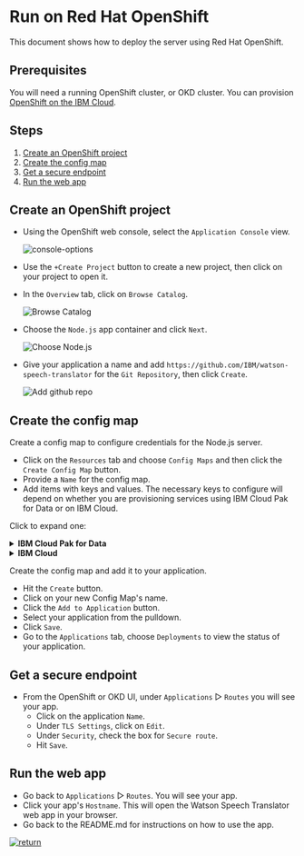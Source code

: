 # Run on Red Hat OpenShift

This document shows how to deploy the server using Red Hat OpenShift.

## Prerequisites

You will need a running OpenShift cluster, or OKD cluster. You can provision [OpenShift on the IBM Cloud](https://cloud.ibm.com/kubernetes/catalog/openshiftcluster).

## Steps

1. [Create an OpenShift project](#create-an-openshift-project)
1. [Create the config map](#create-the-config-map)
1. [Get a secure endpoint](#get-a-secure-endpoint)
1. [Run the web app](#run-the-web-app)

## Create an OpenShift project

* Using the OpenShift web console, select the `Application Console` view.

  ![console-options](https://raw.githubusercontent.com/IBM/pattern-utils/master/openshift/openshift-app-console-option.png)

* Use the `+Create Project` button to create a new project, then click on your project to open it.

* In the `Overview` tab, click on `Browse Catalog`.

  ![Browse Catalog](https://raw.githubusercontent.com/IBM/pattern-utils/master/openshift/openshift-browse-catalog.png)

* Choose the `Node.js` app container and click `Next`.

  ![Choose Node.js](https://raw.githubusercontent.com/IBM/pattern-utils/master/openshift/openshift-choose-nodejs.png)

* Give your application a name and add `https://github.com/IBM/watson-speech-translator` for the `Git Repository`, then click `Create`.

  ![Add github repo](https://raw.githubusercontent.com/IBM/pattern-utils/master/openshift/openshift-add-github-repo.png)

## Create the config map

Create a config map to configure credentials for the Node.js server.

* Click on the `Resources` tab and choose `Config Maps` and then click the `Create Config Map` button.
* Provide a `Name` for the config map.
* Add items with keys and values. The necessary keys to configure will depend on whether you are provisioning services using IBM Cloud Pak for Data or on IBM Cloud.

Click to expand one:

<details><summary><b>IBM Cloud Pak for Data</b></summary>
<p>

For each service (<b>SPEECH_TO_TEXT, LANGUAGE_TRANSLATOR, and TEXT_TO_SPEECH</b>) the following settings are needed with the service name as a prefix:

* Set <b>_AUTH_TYPE</b> to <b>cp4d</b>
* Provide the <b>_URL</b>, <b>_USERNAME</b> and <b>_PASSWORD</b> for the user added to this service instance.
* For the <b>_AUTH_URL</b> use the base fragment of your URL including the host and port. <i>I.e. https://{cpd_cluster_host}{:port}</i>.
* If your CPD installation is using a self-signed certificate, you need to disable SSL verification with both <b>_AUTH_DISABLE_SSL</b> and <b>_DISABLE_SSL</b>. Disable SSL only if absolutely necessary, and take steps to enable SSL as soon as possible.

  | Key | Value |
  | --- | --- |
  | SPEECH_TO_TEXT_AUTH_TYPE | cp4d |
  | SPEECH_TO_TEXT_URL | https://{cpd_cluster_host}{:port}/speech-to-text/{release}/instances/{instance_id}/api |
  | SPEECH_TO_TEXT_AUTH_URL | https://{cpd_cluster_host}{:port} |
  | SPEECH_TO_TEXT_USERNAME | <add_speech-to-text_username> |
  | SPEECH_TO_TEXT_PASSWORD | <add_speech-to-text_password> |
  | SPEECH_TO_TEXT_DISABLE_SSL | true or false |
  | SPEECH_TO_TEXT_AUTH_DISABLE_SSL | true or false |
  | LANGUAGE_TRANSLATOR_AUTH_TYPE | cp4d |
  | LANGUAGE_TRANSLATOR_URL | https://{cpd_cluster_host}{:port}/language-translator/{release}/instances/{instance_id}/api |
  | LANGUAGE_TRANSLATOR_AUTH_URL | https://{cpd_cluster_host}{:port} |
  | LANGUAGE_TRANSLATOR_USERNAME | <add_language-translator_username> |
  | LANGUAGE_TRANSLATOR_PASSWORD | <add_language-translator_password> |
  | LANGUAGE_TRANSLATOR_DISABLE_SSL | true or false |
  | LANGUAGE_TRANSLATOR_AUTH_DISABLE_SSL | true or false |
  | TEXT_TO_SPEECH_AUTH_TYPE | cp4d |
  | TEXT_TO_SPEECH_URL | https://{cpd_cluster_host}{:port}/text-to-speech/{release}/instances/{instance_id}/api |
  | TEXT_TO_SPEECH_AUTH_URL | https://{cpd_cluster_host}{:port} |
  | TEXT_TO_SPEECH_USERNAME | <add_text-to-speech_username> |
  | TEXT_TO_SPEECH_PASSWORD | <add_text-to-speech_password> |
  | TEXT_TO_SPEECH_DISABLE_SSL | true or false |
  | TEXT_TO_SPEECH_AUTH_DISABLE_SSL | true or false |

</p>
</details>

<details><summary><b>IBM Cloud</b></summary>
<p>

For each service (<b>SPEECH_TO_TEXT, LANGUAGE_TRANSLATOR, and TEXT_TO_SPEECH</b>) the following settings are needed with the service name as a prefix:

* Set <b>_AUTH_TYPE</b> to <b>iam</b>
* Provide the <b>_URL</b> and <b>_APIKEY</b> collected when you created the services.

  | Key | Value |
  | --- | --- |
  | SPEECH_TO_TEXT_AUTH_TYPE | iam |
  | SPEECH_TO_TEXT_APIKEY | <add_speech-to-text_apikey> |
  | SPEECH_TO_TEXT_URL | <add_speech-to-text_url> |
  | LANGUAGE_TRANSLATOR_AUTH_TYPE | iam |
  | LANGUAGE_TRANSLATOR_APIKEY | <add_language-translator_apikey> |
  | LANGUAGE_TRANSLATOR_URL | <add_language-translator_url> |
  | TEXT_TO_SPEECH_AUTH_TYPE | iam |
  | TEXT_TO_SPEECH_APIKEY | <add_text-to-speech_apikey> |
  | TEXT_TO_SPEECH_URL | <add_text-to-speech_url> |

</p>
</details>

Create the config map and add it to your application.

* Hit the `Create` button.
* Click on your new Config Map's name.
* Click the `Add to Application` button.
* Select your application from the pulldown.
* Click `Save`.
* Go to the `Applications` tab, choose `Deployments` to view the status of your application.
 
## Get a secure endpoint

* From the OpenShift or OKD UI, under `Applications` ▷ `Routes` you will see your app.
  * Click on the application `Name`.
  * Under `TLS Settings`, click on `Edit`.
  * Under `Security`, check the box for `Secure route`.
  * Hit `Save`.

## Run the web app

* Go back to `Applications` ▷ `Routes`. You will see your app.
* Click your app's `Hostname`. This will open the Watson Speech Translator web app in your browser.
* Go back to the README.md for instructions on how to use the app.

[![return](https://raw.githubusercontent.com/IBM/pattern-utils/master/deploy-buttons/return.png)](https://github.com/IBM/watson-speech-translator#use-the-web-app)
